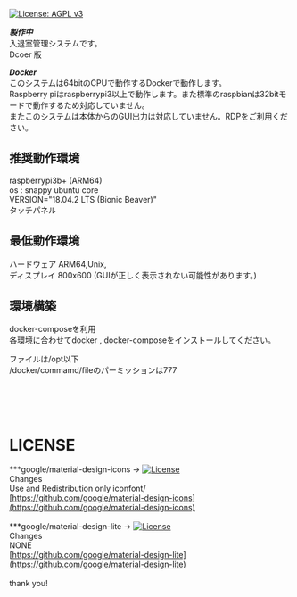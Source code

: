 [![License: AGPL v3](https://img.shields.io/badge/License-AGPL%20v3-blue.svg)](https://www.gnu.org/licenses/agpl-3.0)

***製作中*** <br>
入退室管理システムです。<br>
Dcoer 版<br>

***Docker***<br>
このシステムは64bitのCPUで動作するDockerで動作します。<br>
Raspberry piはraspberrypi3以上で動作します。また標準のraspbianは32bitモードで動作するため対応していません。<br>
またこのシステムは本体からのGUI出力は対応していません。RDPをご利用ください。<br>


推奨動作環境<br>
----------------
raspberrypi3b+ (ARM64)<br>
os : snappy ubuntu core<br>
VERSION="18.04.2 LTS (Bionic Beaver)"<br>
タッチパネル<br>

最低動作環境<br>
----------------
ハードウェア ARM64,Unix,<br>
ディスプレイ 800x600 (GUIが正しく表示されない可能性があります。)<br>

環境構築<br>
-----------------
docker-composeを利用<br>
各環境に合わせてdocker , docker-composeをインストールしてください。<br>

ファイルは/opt以下  
/docker/commamd/fileのパーミッションは777   



<br><br>
LICENSE<br>
=====================
***google/material-design-icons -> [![License](https://img.shields.io/badge/License-Apache%202.0-blue.svg)](https://opensource.org/licenses/Apache-2.0)<br>
Changes<br>
Use and Redistribution only iconfont/<br>
[https://github.com/google/material-design-icons](https://github.com/google/material-design-icons)<br>
<br>
***google/material-design-lite -> [![License](https://img.shields.io/badge/License-Apache%202.0-blue.svg)](https://opensource.org/licenses/Apache-2.0)<br>
Changes<br>
NONE<br>
[https://github.com/google/material-design-lite](https://github.com/google/material-design-lite)<br>
<br>
thank you!
